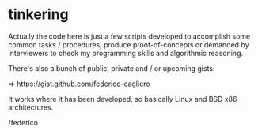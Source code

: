 # tinkering


Actually the code here is just a few scripts developed to accomplish some common tasks / procedures, produce proof-of-concepts
or demanded by interviewers to check my programming skills and algorithmic reasoning.

There's also a bunch of public, private and / or upcoming gists:

   => https://gist.github.com/federico-cagliero
   
It works where it has been developed, so basically Linux and BSD x86 architectures.

/federico

